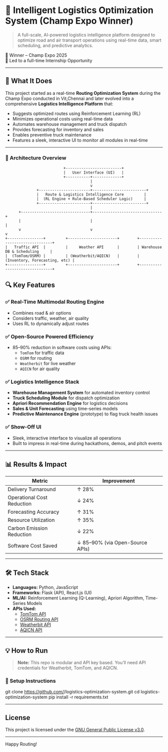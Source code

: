 # 🚚 Intelligent Logistics Optimization System (Champ Expo Winner)

> A full-scale, AI-powered logistics intelligence platform designed to optimize road and air transport operations using real-time data, smart scheduling, and predictive analytics.  

🥇 Winner – Champ Expo 2025  
💼 Led to a full-time Internship Opportunity  

---

## 🧠 What It Does

This project started as a real-time **Routing Optimization System** during the Champ Expo conducted in Vit,Chennai and later evolved into a comprehensive **Logistics Intelligence Platform** that:

- Suggests optimized routes using Reinforcement Learning (RL)
- Minimizes operational costs using real-time data
- Automates warehouse management and truck dispatch
- Provides forecasting for inventory and sales
- Enables preventive truck maintenance
- Features a sleek, interactive UI to monitor all modules in real-time

---

### 🧱 Architecture Overview

```
                          +-------------------------+
                          |   User Interface (UI)   |
                          +-----------+-------------+
                                      |
                                      v
              +-----------------------+------------------------+
              |   Route & Logistics Intelligence Core         |
              |  (RL Engine + Rule-Based Scheduler Logic)     |
              +-----------------------+------------------------+
                                      |
      +-------------------------------+-------------------------------+
      |                               |                               |
      v                               v                               v
+----------------+         +----------------------+        +-------------------------------+
|   Traffic API  |         |     Weather API      |        | Warehouse DB & Scheduling     |
|  (TomTom/OSRM) |         | (Weatherbit/AQICN)   |        | (Inventory, Forecasting, etc) |
+----------------+         +----------------------+        +-------------------------------+
```


## 🔍 Key Features

### ✅ Real-Time Multimodal Routing Engine
- Combines road & air options
- Considers traffic, weather, air quality
- Uses RL to dynamically adjust routes

### ✅ Open-Source Powered Efficiency
- 85–90% reduction in software costs using APIs:
  - `TomTom` for traffic data
  - `OSRM` for routing
  - `Weatherbit` for live weather
  - `AQICN` for air quality

### ✅ Logistics Intelligence Stack
- **Warehouse Management System** for automated inventory control
- **Truck Scheduling Module** for dispatch optimization
- **Apriori Recommendation Engine** for logistics decisions
- **Sales & Unit Forecasting** using time-series models
- **Predictive Maintenance Engine** (prototype) to flag truck health issues

### ✅ Show-Off UI
- Sleek, interactive interface to visualize all operations
- Built to impress in real-time during hackathons, demos, and pitch events

---

## 📊 Results & Impact

| Metric                         | Improvement        |
|-------------------------------|--------------------|
| Delivery Turnaround           | ↑ 28%              |
| Operational Cost Reduction    | ↓ 24%              |
| Forecasting Accuracy          | ↑ 31%              |
| Resource Utilization          | ↑ 35%              |
| Carbon Emission Reduction     | ↓ 22%              |
| Software Cost Saved           | ↓ 85–90% (via Open-Source APIs) |

---

## 🛠️ Tech Stack

- **Languages:** Python, JavaScript  
- **Frameworks:** Flask (API), React.js (UI)  
- **ML/AI:** Reinforcement Learning (Q-Learning), Apriori Algorithm, Time-Series Models  
- **APIs Used:**  
  - [TomTom API](https://developer.tomtom.com/)  
  - [OSRM Routing API](http://project-osrm.org/)  
  - [Weatherbit API](https://www.weatherbit.io/)  
  - [AQICN API](https://aqicn.org/api/)  

---

## 💡 How to Run

> **Note:** This repo is modular and API key based. You’ll need API credentials for Weatherbit, TomTom, and AQICN.

### 🔧 Setup Instructions

git clone https://github.com/<your-username>/logistics-optimization-system.git
cd logistics-optimization-system
pip install -r requirements.txt

---

## License
This project is licensed under the [GNU General Public License v3.0](LICENSE).

---

Happy Routing!
